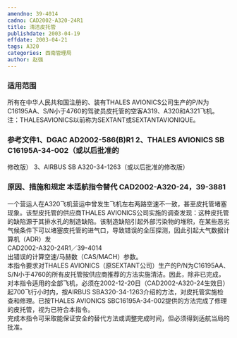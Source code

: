 ```yaml
---
amendno: 39-4014  
cadno: CAD2002-A320-24R1  
title: 清洁皮托管  
publishdate: 2003-04-19  
effdate: 2003-04-21  
tags: A320  
categories: 西南管理局  
author: 赵强  
---
```

  
### 适用范围  
所有在中华人民共和国注册的、装有THALES AVIONICS公司生产的P/N为C16195AA、S/N小于4760的驾驶员皮托管的空客A319、A320和A321飞机。 注：THALESAVIONICS以前称为SEXTANT或SEXTANTAVIONIQUE。  
  
<!--more-->  
### 参考文件1、DGAC AD2002-586(B)R1 2、THALES AVIONICS SB C16195A-34-002（或以后批准的  
修改版） 3、AIRBUS SB A320-34-1263（或以后批准的修改版）  
  
### 原因、措施和规定 本适航指令替代 CAD2002-A320-24，39-3881  
一个营运人在A320飞机营运中曾发生飞机左右两路空速不一致，甚至皮托管堵塞现象。该型皮托管的供应商THALES AVIONICS公司实施的调查发现：这种皮托管的缺陷源于其排水孔的制造缺陷。该制造缺陷引起外部污染物的堆积，在某些恶劣气候条件下可以堵塞皮托管的进气口，导致错误的全压探测，因此引起大气数据计算机（ADR）发  
  CAD2002-A320-24R1／39-4014  
出错误的计算空速/马赫数（CAS/MACH）参数。  
本指令要求对THALES AVIONICS（原SEXTANT公司）生产的P/N为C16195AA、S/N小于4760的所有皮托管按供应商推荐的方法实施清洁。因此，除非已完成，对本指令适用的全部飞机，必须在2002-12-20日（CAD2002-A320-24生效日）起700飞行小时内，按AIRBUS SBA320-34-1263介绍的方法，对皮托管实施检查和修理。已按THALES AVIONICS SBC16195A-34-002提供的方法完成了修理的皮托管，视为已符合本指令。  
    完成本指令可采取能保证安全的替代方法或调整完成时间，但必须得到适航当局的批准。  
